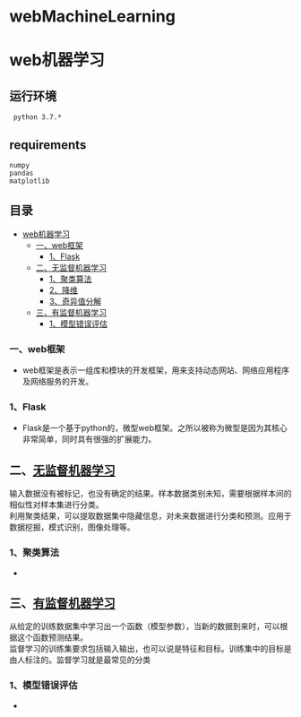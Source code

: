 # webMachineLearning
web机器学习
=========
## 运行环境
     python 3.7.*
## requirements
    numpy
    pandas
    matplotlib
## 目录
* [web机器学习](#web机器学习)
	* [一、web框架](#一web框架)
		* [1、Flask](#1Flask)
	* [二、无监督机器学习](#二无监督机器学习)
		* [1、聚类算法](#1聚类算法)
		* [2、降维](#2降维)
		* [3、奇异值分解](#3奇异值分解)
	* [三、有监督机器学习](#三有监督机器学习)
		* [1、模型错误评估](#1模型错误评估)
### 一、web框架
- web框架是表示一组库和模块的开发框架，用来支持动态网站、网络应用程序及网络服务的开发。
### 1、Flask
- Flask是一个基于python的，微型web框架。之所以被称为微型是因为其核心非常简单，同时具有很强的扩展能力。  
## 二、[无监督机器学习](/example/chapter_2)
输入数据没有被标记，也没有确定的结果。样本数据类别未知，需要根据样本间的相似性对样本集进行分类。<br>
利用聚类结果，可以提取数据集中隐藏信息，对未来数据进行分类和预测。应用于数据挖掘，模式识别，图像处理等。
### 1、聚类算法
- 
## 三、[有监督机器学习](/example/chapter_3)
从给定的训练数据集中学习出一个函数（模型参数），当新的数据到来时，可以根据这个函数预测结果。<br>
监督学习的训练集要求包括输入输出，也可以说是特征和目标。训练集中的目标是由人标注的。监督学习就是最常见的分类
### 1、模型错误评估
- 